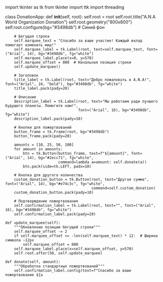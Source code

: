 import tkinter as tk
from tkinter import ttk
import threading

class DonationApp:
    def __init__(self, root):
        self.root = root
        self.root.title("A.N.A World Organization Donation")
        self.root.geometry("800x600")
        self.root.configure(bg="#3498db")  # Синий фон
        
        # Бегущая строка
        self.marquee_text = "Спасибо за ваше участие! Каждый вклад помогает изменить мир!"
        self.marquee_label = tk.Label(root, text=self.marquee_text, font=("Arial", 14), bg="#3498db", fg="white")
        self.marquee_label.place(x=0, y=570)
        self.marquee_offset = 800  # Начальная позиция строки
        self.update_marquee()

        # Заголовок
        title_label = tk.Label(root, text="Добро пожаловать в A.N.A!", font=("Arial", 24, "bold"), bg="#3498db", fg="white")
        title_label.pack(pady=20)

        # Описание
        description_label = tk.Label(root, text="Мы работаем ради лучшего будущего планеты. Помогите нам!",
                                     font=("Arial", 16), bg="#3498db", fg="white")
        description_label.pack(pady=10)

        # Кнопки для пожертвований
        button_frame = tk.Frame(root, bg="#3498db")
        button_frame.pack(pady=20)

        amounts = [10, 25, 50, 100]
        for amount in amounts:
            btn = tk.Button(button_frame, text=f"${amount}", font=("Arial", 14), bg="#2ecc71", fg="white",
                            command=lambda a=amount: self.donate(a))
            btn.pack(side=tk.LEFT, padx=10)

        # Кнопка для другого количества
        custom_donation_button = tk.Button(root, text="Другая сумма", font=("Arial", 14), bg="#e74c3c", fg="white",
                                           command=self.custom_donation)
        custom_donation_button.pack(pady=10)

        # Подтверждение пожертвования
        self.confirmation_label = tk.Label(root, text="", font=("Arial", 16), bg="#3498db", fg="white")
        self.confirmation_label.pack(pady=20)

    def update_marquee(self):
        """Обновление позиции бегущей строки"""
        self.marquee_offset -= 2
        if self.marquee_offset <= -len(self.marquee_text) * 12:  # Ширина символа ~12px
            self.marquee_offset = 800
        self.marquee_label.place(x=self.marquee_offset, y=570)
        self.root.after(50, self.update_marquee)

    def donate(self, amount):
        """Обработка стандартных пожертвований"""
        self.confirmation_label.config(text=f"Спасибо за ваше пожертвование ${a
        
